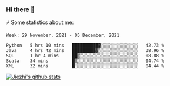 ### Hi there 👋

⚡ Some statistics about me:


<!--START_SECTION:waka-->
```text
Week: 29 November, 2021 - 05 December, 2021

Python   5 hrs 10 mins   ██████████▓░░░░░░░░░░░░░░   42.73 % 
Java     4 hrs 42 mins   █████████▓░░░░░░░░░░░░░░░   38.96 % 
SQL      1 hr 4 mins     ██▒░░░░░░░░░░░░░░░░░░░░░░   08.88 % 
Scala    34 mins         █▒░░░░░░░░░░░░░░░░░░░░░░░   04.74 % 
XML      32 mins         █░░░░░░░░░░░░░░░░░░░░░░░░   04.44 % 
```
<!--END_SECTION:waka-->





[![Jiezhi's github stats](https://github-readme-stats.vercel.app/api?username=Jiezhi&show_icons=true)](https://github.com/Jiezhi/github-readme-stats)

<!--
[![Top Langs](https://github-readme-stats.vercel.app/api/top-langs/?username=Jiezhi&hide=javascript,html)](https://github.com/Jiezhi/github-readme-stats)

**Jiezhi/Jiezhi** is a ✨ _special_ ✨ repository because its `README.md` (this file) appears on your GitHub profile.

Here are some ideas to get you started:

- 🔭 I’m currently working on ...
- 🌱 I’m currently learning ...
- 👯 I’m looking to collaborate on ...
- 🤔 I’m looking for help with ...
- 💬 Ask me about ...
- 📫 How to reach me: ...
- 😄 Pronouns: ...
- ⚡ Fun fact: ...
-->

